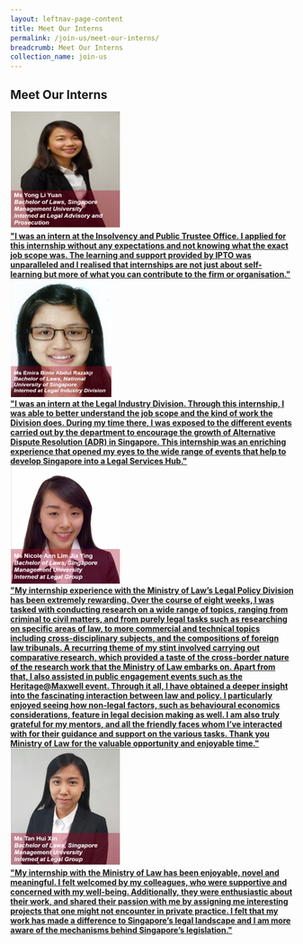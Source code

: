 ```yaml
---
layout: leftnav-page-content
title: Meet Our Interns
permalink: /join-us/meet-our-interns/
breadcrumb: Meet Our Interns
collection_name: join-us
---
```


<style>
  .image {width: 400px;}
  .image img {max-width: 100%;}
</style>
Meet Our Interns
---

<div class="image"><img src="/images/1502679430163.png/"></div>

<b>
  <u>"I was an intern at the Insolvency and Public Trustee Office. I  applied for this internship without any expectations and not  knowing what the exact job scope was. The learning and  support provided by IPTO was unparalleled and I realised  that internships are not just about self-learning but more of  what you can contribute to the firm or organisation."</u>
</b>

<div class="image"><img src="/images/1502679446621.png/"></div>

 <b>
  <u>
"I was an intern at the Legal Industry Division. Through this internship, I was able to better understand the job scope and the kind of work the Division does. During my time there, I was exposed to the different events carried out by the department to encourage the growth of Alternative Dispute Resolution (ADR) in Singapore. This internship was an enriching experience that opened my eyes to the wide range of events that help to develop Singapore into a Legal Services Hub."</u>
</b>

<div class="image"><img src="/images/1502679646073.png/"></div>

 <b>
  <u>"My internship experience with the Ministry of Law’s Legal Policy Division has been extremely rewarding. Over the course of eight weeks, I was tasked with conducting research on a wide range of topics, ranging from criminal to civil matters, and from purely legal tasks such as researching on specific areas of law, to more commercial and technical topics including cross-disciplinary subjects, and the compositions of foreign law tribunals. A recurring theme of my stint involved carrying out comparative research, which provided a taste of the cross-border nature of the research work that the Ministry of Law embarks on. Apart from that, I also assisted in public engagement events such as the Heritage@Maxwell event. Through it all, I have obtained a deeper insight into the fascinating interaction between law and policy. I particularly enjoyed seeing how non-legal factors, such as behavioural economics considerations, feature in legal decision making as well. I am also truly grateful for my mentors, and all the friendly faces whom I’ve interacted with for their guidance and support on the various tasks. Thank you Ministry of Law for the valuable opportunity and enjoyable time."</u>
</b>
 
<div class="image"><img src="/images/1502679324548.png/"></div>

 <b>
  <u>"My internship with the Ministry of Law has been enjoyable, novel and meaningful. I felt welcomed by my colleagues, who were supportive and concerned with my well-being. Additionally, they were enthusiastic about their work, and shared their passion with me by assigning me interesting projects that one might not encounter in private practice. I felt that my work has made a difference to Singapore’s legal landscape and I am more aware of the mechanisms behind Singapore’s legislation."</u>
</b>

